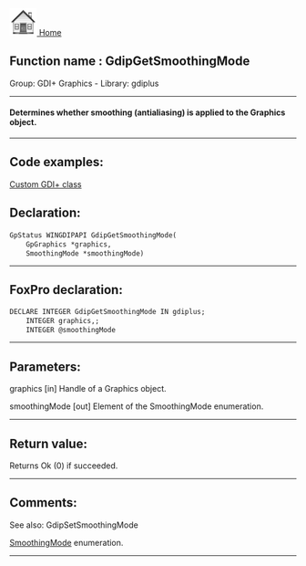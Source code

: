 [<img src="../../images/home.png"> Home ](https://github.com/VFPX/Win32API)  

## Function name : GdipGetSmoothingMode
Group: GDI+ Graphics - Library: gdiplus    
***  


#### Determines whether smoothing (antialiasing) is applied to the Graphics object.
***  


## Code examples:
[Custom GDI+ class](../../samples/sample_450.md)  

## Declaration:
```foxpro  
GpStatus WINGDIPAPI GdipGetSmoothingMode(
	GpGraphics *graphics,
	SmoothingMode *smoothingMode)  
```  
***  


## FoxPro declaration:
```foxpro  
DECLARE INTEGER GdipGetSmoothingMode IN gdiplus;
	INTEGER graphics,;
	INTEGER @smoothingMode  
```  
***  


## Parameters:
graphics
[in] Handle of a Graphics object.

smoothingMode
[out] Element of the SmoothingMode enumeration.  
***  


## Return value:
Returns Ok (0) if succeeded.  
***  


## Comments:
See also: GdipSetSmoothingMode   
  
<a href="http://msdn.microsoft.com/en-us/library/windows/desktop/ms534173(v=vs.85).aspx">SmoothingMode</a> enumeration.  
  
***  

